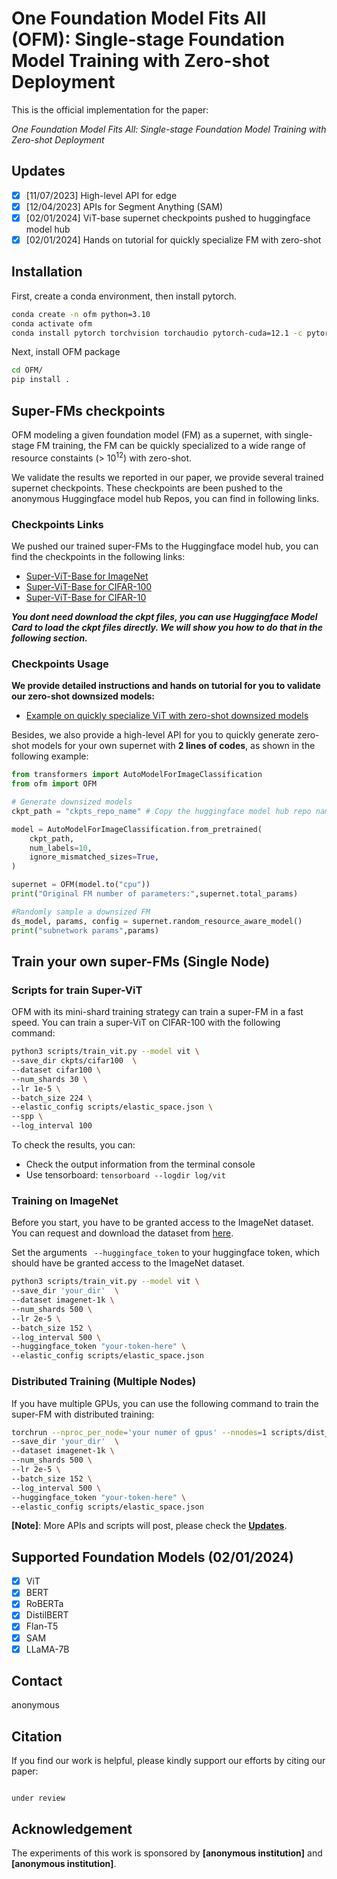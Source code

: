 # One Foundation Model Fits All (OFM): Single-stage Foundation Model Training with Zero-shot Deployment

This is the official implementation for the paper:

_One Foundation Model Fits All: Single-stage Foundation Model Training with Zero-shot Deployment_

## Updates

- [x] [11/07/2023] High-level API for edge
- [x] [12/04/2023] APIs for Segment Anything (SAM)
- [x] [02/01/2024] ViT-base supernet checkpoints pushed to huggingface model hub
- [x] [02/01/2024] Hands on tutorial for quickly specialize FM with zero-shot

## Installation

First, create a conda environment, then install pytorch.

```bash
conda create -n ofm python=3.10
conda activate ofm
conda install pytorch torchvision torchaudio pytorch-cuda=12.1 -c pytorch -c nvidia
```

Next, install OFM package

```bash
cd OFM/
pip install .
```

## Super-FMs checkpoints

OFM modeling a given foundation model (FM) as a supernet, with single-stage FM training, the FM can be quickly specialized to a wide range of resource constaints (> $10^{12}$) with zero-shot.

We validate the results we reported in our paper, we provide several trained supernet checkpoints. These checkpoints are been pushed to the anonymous Huggingface model hub Repos, you can find in following links.

### Checkpoints Links

We pushed our trained super-FMs to the Huggingface model hub, you can find the checkpoints in the following links:

- [Super-ViT-Base for ImageNet](https://huggingface.co/yusx-swapp/ofm-vit-base-patch16-224-imagenet)
- [Super-ViT-Base for CIFAR-100](https://huggingface.co/yusx-swapp/ofm-vit-base-patch16-224-cifar100)
- [Super-ViT-Base for CIFAR-10](https://huggingface.co/yusx-swapp/ofm-vit-base-patch16-224-cifar10)

**_You dont need download the ckpt files, you can use Huggingface Model Card to load the ckpt files directly.
We will show you how to do that in the following section._**

### Checkpoints Usage

**We provide detailed instructions and hands on tutorial for you to validate our zero-shot downsized models:**

- [Example on quickly specialize ViT with zero-shot downsized models](./examples/post_training_deployment/vit_zero_shot_specialization_turorial.ipynb)

Besides, we also provide a high-level API for you to quickly generate zero-shot models for your own supernet with **2 lines of codes**, as shown in the following example:

```python
from transformers import AutoModelForImageClassification
from ofm import OFM

# Generate downsized models
ckpt_path = "ckpts_repo_name" # Copy the huggingface model hub repo name from above link

model = AutoModelForImageClassification.from_pretrained(
    ckpt_path,
    num_labels=10,
    ignore_mismatched_sizes=True,
)

supernet = OFM(model.to("cpu"))
print("Original FM number of parameters:",supernet.total_params)

#Randomly sample a downsized FM
ds_model, params, config = supernet.random_resource_aware_model()
print("subnetwork params",params)
```

## Train your own super-FMs (Single Node)

### Scripts for train Super-ViT

OFM with its mini-shard training strategy can train a super-FM in a fast speed. You can train a super-ViT on CIFAR-100 with the following command:

```bash
python3 scripts/train_vit.py --model vit \
--save_dir ckpts/cifar100  \
--dataset cifar100 \
--num_shards 30 \
--lr 1e-5 \
--batch_size 224 \
--elastic_config scripts/elastic_space.json \
--spp \
--log_interval 100
```

To check the results, you can:

- Check the output information from the terminal console
- Use tensorboard: `tensorboard --logdir log/vit`

### Training on ImageNet

Before you start, you have to be granted access to the ImageNet dataset. You can request and download the dataset from [here](https://huggingface.co/datasets/imagenet-1k).

Set the arguments ` --huggingface_token` to your huggingface token, which should have be granted access to the ImageNet dataset.

```bash
python3 scripts/train_vit.py --model vit \
--save_dir 'your_dir'  \
--dataset imagenet-1k \
--num_shards 500 \
--lr 2e-5 \
--batch_size 152 \
--log_interval 500 \
--huggingface_token "your-token-here" \
--elastic_config scripts/elastic_space.json
```

### Distributed Training (Multiple Nodes)

If you have multiple GPUs, you can use the following command to train the super-FM with distributed training:

```bash
torchrun --nproc_per_node='your numer of gpus' --nnodes=1 scripts/dist_train_vit.py --model vit \
--save_dir 'your_dir'  \
--dataset imagenet-1k \
--num_shards 500 \
--lr 2e-5 \
--batch_size 152 \
--log_interval 500 \
--huggingface_token "your-token-here" \
--elastic_config scripts/elastic_space.json
```

**[Note]**: More APIs and scripts will post, please check the [**Updates**](#updates).

## Supported Foundation Models (02/01/2024)

- [x] ViT
- [x] BERT
- [x] RoBERTa
- [x] DistilBERT
- [x] Flan-T5
- [x] SAM
- [x] LLaMA-7B

## Contact

anonymous

<!-- ## TODO

- [x] ViT pre-trained ckpts
- [x] ViT FL simulation scripts
- [x] Tensorboard logger
- [x] Elastic space APIs for system-heteo
- [x] Load ckpt high-level APIs
- [x] Simulation scripts on GLUE
- [x] ViT CIFAR-100 ckpts
- [x] High level API for real edge-FL
- [x] API for segment anything (SAM)
- [x] Evaluate Scripts for resource-aware models
- [ ] BERT-large, FLAN-T5 ckpts
- [ ] Simulation scripts on SQUAD
- [ ] ONNX and TensorRT APIs for edge
- [ ] Tiny fedlib -->

## Citation

If you find our work is helpful, please kindly support our efforts by citing our paper:

```

under review

```

## Acknowledgement

The experiments of this work is sponsored by **[anonymous institution]** and **[anonymous institution]**.

```

```
